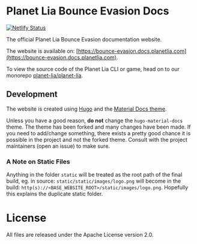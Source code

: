 # Planet Lia Bounce Evasion Docs
[![Netlify Status](https://api.netlify.com/api/v1/badges/a2e33de5-8739-4386-b738-06c863449a3c/deploy-status)](https://app.netlify.com/sites/bounce-evasion-docs-planetlia/deploys)

The official Planet Lia Bounce Evasion documentation website.

The website is available on: [https://bounce-evasion.docs.planetlia.com](https://bounce-evasion.docs.planetlia.com).

To view the source code of the Planet Lia CLI or game, head on to our monorepo [planet-lia/planet-lia](https://github.com/planet-lia/planet-lia).

## Development
The website is created using [Hugo](https://gohugo.io) and the 
[Material Docs theme](https://github.com/digitalcraftsman/hugo-material-docs).

Unless you have a good reason, **do not** change the `hugo-material-docs` theme. 
The theme has been forked and many changes have been made. If you need to add/change
something, there exists a pretty good chance it is possible in the project and
not the forked theme. Consult with the project maintainers (open an issue) to
make sure.

### A Note on Static Files
Anything in the folder `static` will be treated as the root path of the final build, eg. 
in source: `static/static/images/logo.png` will become in the build:
`http(s)://<BASE_WEBSITE_ROOT>/static/images/logo.png`.
Hopefully this explains the duplicate static folder.

# License
All files are released under the Apache License version 2.0.
